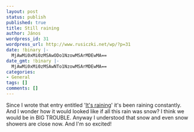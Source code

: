 ```yaml
---
layout: post
status: publish
published: true
title: Still raining
author: János
wordpress_id: 31
wordpress_url: http://www.rusiczki.net/wp/?p=31
date: !binary |-
  MjAwMi0xMi0zMSAwODo1NzowMSArMDEwMA==
date_gmt: !binary |-
  MjAwMi0xMi0zMSAwNTo1NzowMSArMDEwMA==
categories:
- General
tags: []
comments: []
---
```

<p>Since I wrote that entry entitled '<a href="http://www.rusiczki.net/blog/archives/2002/12/28/its_raining">It's raining</a>' it's been raining constantly. And I wonder how it would looked like if all this rain was snow? I think we would be in BIG TROUBLE. Anyway I understood that snow and even snow showers are close now. And I'm so excited!</p>
